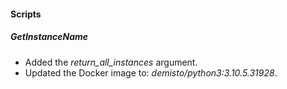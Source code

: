 
#### Scripts
##### GetInstanceName
- Added the *return_all_instances* argument.
- Updated the Docker image to: *demisto/python3:3.10.5.31928*.